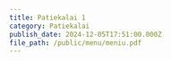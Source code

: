 ```yaml
---
title: Patiekalai 1
category: Patiekalai
publish_date: 2024-12-05T17:51:00.000Z
file_path: /public/menu/meniu.pdf
---
```

